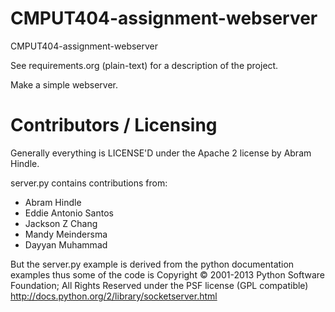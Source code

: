 # CMPUT404-assignment-webserver

CMPUT404-assignment-webserver

See requirements.org (plain-text) for a description of the project.

Make a simple webserver.

# Contributors / Licensing

Generally everything is LICENSE'D under the Apache 2 license by Abram Hindle.

server.py contains contributions from:

-   Abram Hindle
-   Eddie Antonio Santos
-   Jackson Z Chang
-   Mandy Meindersma
-   Dayyan Muhammad

But the server.py example is derived from the python documentation
examples thus some of the code is Copyright © 2001-2013 Python
Software Foundation; All Rights Reserved under the PSF license (GPL
compatible) http://docs.python.org/2/library/socketserver.html
